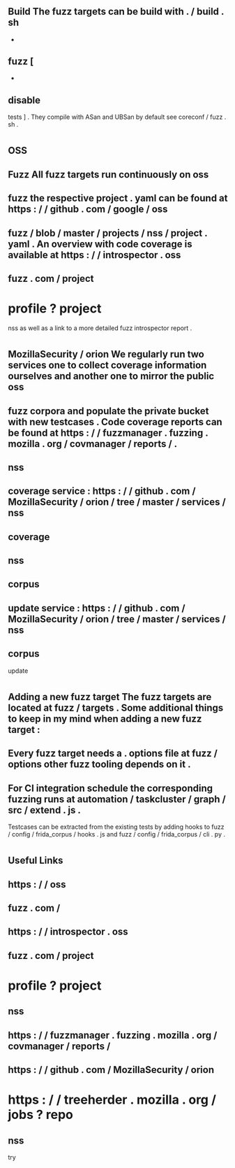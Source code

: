 #
Build
The
fuzz
targets
can
be
build
with
.
/
build
.
sh
-
-
fuzz
[
-
-
disable
-
tests
]
.
They
compile
with
ASan
and
UBSan
by
default
see
coreconf
/
fuzz
.
sh
.
#
OSS
-
Fuzz
All
fuzz
targets
run
continuously
on
oss
-
fuzz
the
respective
project
.
yaml
can
be
found
at
https
:
/
/
github
.
com
/
google
/
oss
-
fuzz
/
blob
/
master
/
projects
/
nss
/
project
.
yaml
.
An
overview
with
code
coverage
is
available
at
https
:
/
/
introspector
.
oss
-
fuzz
.
com
/
project
-
profile
?
project
=
nss
as
well
as
a
link
to
a
more
detailed
fuzz
introspector
report
.
#
MozillaSecurity
/
orion
We
regularly
run
two
services
one
to
collect
coverage
information
ourselves
and
another
one
to
mirror
the
public
oss
-
fuzz
corpora
and
populate
the
private
bucket
with
new
testcases
.
Code
coverage
reports
can
be
found
at
https
:
/
/
fuzzmanager
.
fuzzing
.
mozilla
.
org
/
covmanager
/
reports
/
.
-
nss
-
coverage
service
:
https
:
/
/
github
.
com
/
MozillaSecurity
/
orion
/
tree
/
master
/
services
/
nss
-
coverage
-
nss
-
corpus
-
update
service
:
https
:
/
/
github
.
com
/
MozillaSecurity
/
orion
/
tree
/
master
/
services
/
nss
-
corpus
-
update
#
Adding
a
new
fuzz
target
The
fuzz
targets
are
located
at
fuzz
/
targets
.
Some
additional
things
to
keep
in
my
mind
when
adding
a
new
fuzz
target
:
-
Every
fuzz
target
needs
a
.
options
file
at
fuzz
/
options
other
fuzz
tooling
depends
on
it
.
-
For
CI
integration
schedule
the
corresponding
fuzzing
runs
at
automation
/
taskcluster
/
graph
/
src
/
extend
.
js
.
-
Testcases
can
be
extracted
from
the
existing
tests
by
adding
hooks
to
fuzz
/
config
/
frida_corpus
/
hooks
.
js
and
fuzz
/
config
/
frida_corpus
/
cli
.
py
.
#
Useful
Links
-
https
:
/
/
oss
-
fuzz
.
com
/
-
https
:
/
/
introspector
.
oss
-
fuzz
.
com
/
project
-
profile
?
project
=
nss
-
https
:
/
/
fuzzmanager
.
fuzzing
.
mozilla
.
org
/
covmanager
/
reports
/
-
https
:
/
/
github
.
com
/
MozillaSecurity
/
orion
-
https
:
/
/
treeherder
.
mozilla
.
org
/
jobs
?
repo
=
nss
-
try
